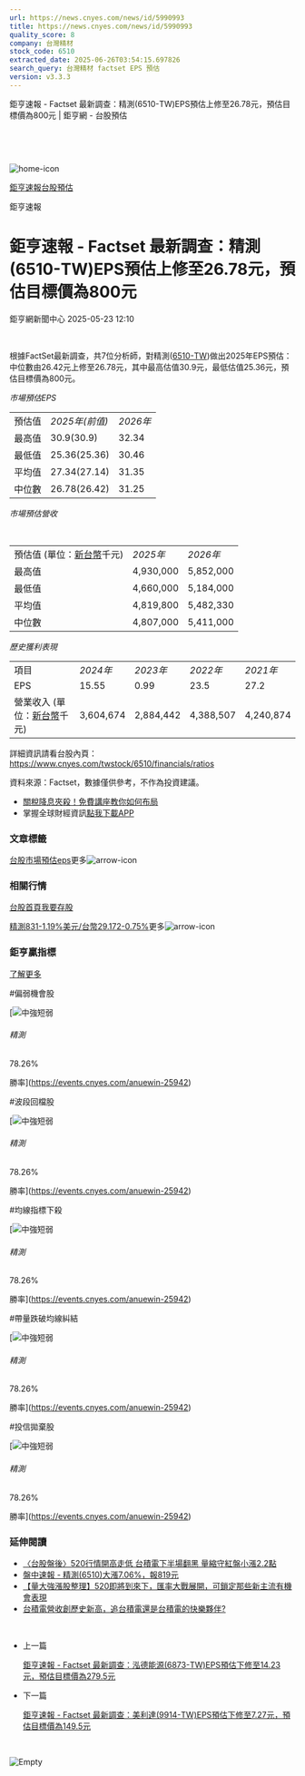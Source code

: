 ```yaml
---
url: https://news.cnyes.com/news/id/5990993
title: https://news.cnyes.com/news/id/5990993
quality_score: 8
company: 台灣精材
stock_code: 6510
extracted_date: 2025-06-26T03:54:15.697826
search_query: 台灣精材 factset EPS 預估
version: v3.3.3
---
```


鉅亨速報 - Factset 最新調查：精測(6510-TW)EPS預估上修至26.78元，預估目標價為800元 | 鉅亨網 - 台股預估

‌

‌

![home-icon](/assets/icons/breadCrumb/symbol-icon-home.svg)

[鉅亨速報](/news/cat/anue_live)[台股預估](/news/cat/tw_forecast)

鉅亨速報

# 鉅亨速報 - Factset 最新調查：精測(6510-TW)EPS預估上修至26.78元，預估目標價為800元

鉅亨網新聞中心 2025-05-23 12:10

‌

根據FactSet最新調查，共7位分析師，對精測([6510-TW](https://www.cnyes.com/twstock/6510))做出2025年EPS預估：中位數由26.42元上修至26.78元，其中最高估值30.9元，最低估值25.36元，預估目標價為800元。

*市場預估EPS*

|  |  |  |
| --- | --- | --- |
| 預估值 | *2025年(前值)* | *2026年* |
| 最高值 | 30.9(30.9) | 32.34 |
| 最低值 | 25.36(25.36) | 30.46 |
| 平均值 | 27.34(27.14) | 31.35 |
| 中位數 | 26.78(26.42) | 31.25 |

*市場預估營收*

‌

|  |  |  |
| --- | --- | --- |
| 預估值 (單位：[新台幣](https://invest.cnyes.com/forex/detail/usdtwd)千元) | *2025年* | *2026年* |
| 最高值 | 4,930,000 | 5,852,000 |
| 最低值 | 4,660,000 | 5,184,000 |
| 平均值 | 4,819,800 | 5,482,330 |
| 中位數 | 4,807,000 | 5,411,000 |

*歷史獲利表現*

|  |  |  |  |  |
| --- | --- | --- | --- | --- |
| 項目 | *2024年* | *2023年* | *2022年* | *2021年* |
| EPS | 15.55 | 0.99 | 23.5 | 27.2 |
| 營業收入 (單位：[新台幣](https://invest.cnyes.com/forex/detail/usdtwd)千元) | 3,604,674 | 2,884,442 | 4,388,507 | 4,240,874 |

詳細資訊請看台股內頁：  
<https://www.cnyes.com/twstock/6510/financials/ratios>

資料來源：Factset，數據僅供參考，不作為投資建議。

* [關稅降息夾殺！免費講座教你如何布局](https://www.rsc.com.tw/Cnyes_RSC/SeminarBooking2025InvestmentOutlook.aspx?utm_source=anue&utm_medium=usstocks_end)
* 掌握全球財經資訊[點我下載APP](http://www.cnyes.com/app/?utm_source=mweb&utm_medium=HamMenuBanner&utm_campaign=fixed&utm_content=entr)

### 文章標籤

[台股](https://news.cnyes.com/tag/台股 "台股")[市場預估](https://news.cnyes.com/tag/市場預估 "市場預估")[eps](https://news.cnyes.com/tag/eps "eps")更多![arrow-icon](/assets/icons/arrows/arrow-down.svg)

### 相關行情

[台股首頁](https://www.cnyes.com/twstock)[我要存股](https://supr.link/8OHaU)

[精測831-1.19%](https://www.cnyes.com/twstock/6510)[美元/台幣29.172-0.75%](https://invest.cnyes.com/forex/detail/USDTWD)更多![arrow-icon](/assets/icons/arrows/arrow-down.svg)

### 鉅亨贏指標

[了解更多](https://events.cnyes.com/anuewin-25942)

#偏弱機會股

[![中強短弱](/assets/icons/win-indicator/long-to-short.svg)

###### 精測

78.26%

勝率](https://events.cnyes.com/anuewin-25942)

#波段回檔股

[![中強短弱](/assets/icons/win-indicator/long-to-short.svg)

###### 精測

78.26%

勝率](https://events.cnyes.com/anuewin-25942)

#均線指標下殺

[![中強短弱](/assets/icons/win-indicator/long-to-short.svg)

###### 精測

78.26%

勝率](https://events.cnyes.com/anuewin-25942)

#帶量跌破均線糾結

[![中強短弱](/assets/icons/win-indicator/long-to-short.svg)

###### 精測

78.26%

勝率](https://events.cnyes.com/anuewin-25942)

#投信拋棄股

[![中強短弱](/assets/icons/win-indicator/long-to-short.svg)

###### 精測

78.26%

勝率](https://events.cnyes.com/anuewin-25942)

### 延伸閱讀

* [〈台股盤後〉520行情開高走低 台積電下半場翻黑 量縮守紅盤小漲2.2點](/news/id/5986255)
* [盤中速報 - 精測(6510)大漲7.06%，報819元](/news/id/5985853)
* [【量大強漲股整理】520即將到來下，匯率大戰展開，可鎖定那些新主流有機會表現](/news/id/5971363)
* [台積電營收創歷史新高，追台積電還是台積電的快樂夥伴?](/news/id/5971133)

‌

* 上一篇

  [鉅亨速報 - Factset 最新調查：泓德能源(6873-TW)EPS預估下修至14.23元，預估目標價為279.5元](/news/id/5991128)
* 下一篇

  [鉅亨速報 - Factset 最新調查：美利達(9914-TW)EPS預估下修至7.27元，預估目標價為149.5元](/news/id/5990456)

‌

![Empty](/assets/icons/skeleton/empty-image.svg)

‌